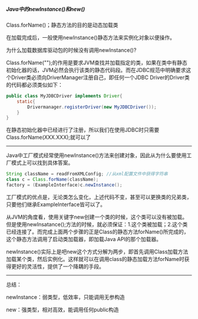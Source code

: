 ##### Java中的newInstance()和new()

Class.forName()；静态方法的目的是动态加载类

在加载完成后，一般使用newInstance()静态方法来实例化对象以便操作。

为什么加载数据库驱动包的时候没有调用newInstance()?

Class.forName("");的作用是要求JVM查找并加载指定的类，如果在类中有静态初始化器的话，JVM必然会执行该类的静态代码段。而在JDBC规范中明确要求这个Driver类必须向DriverManager注册自己，即任何一个JDBC Driver的Driver类的代码都必须类似如下：

```java
public class MyJDBCDriver implements Driver{
    static{
        Drivermanager.registerDriver(new MyJDBCDriver());
    }
}
```

在静态初始化器中已经进行了注册，所以我们在使用JDBC时只需要Class.forName(XXX.XXX);就可以了

---

Java中工厂模式经常使用newInstance()方法来创建对象，因此从为什么要使用工厂模式上可以找到具体答案。

```java
String className = readFromXMLConfig; //从xml配置文件中获得字符串
class c = Class.forName(className);
factory = (ExampleInterface)c.newInstance();
```

工厂模式的优点是，无论类怎么变化，上述代码不变，甚至可以更换类的兄弟类，只要他们继承ExampleInterface皆可以了。

从JVM的角度看，使用关键字new创建一个类的时候，这个类可以没有被加载。但是使用newInsatance();方法的时候，就必须保证：1.这个类被加载；2.这个类已经连接了。而完成上面两个步骤的正是Class的静态方法forName()所完成的，这个静态方法调用了启动类加载器，即加载Java API的那个加载器。

newInstance()实际上是吧new这个方式分解为两步，即首先调用Class加载方法加载某个类，然后实例化。这样就可以在调用class的静态加载方法forName时获得更好的灵活性，提供了一个降耦的手段。

---

总结：

newInstance：弱类型，低效率，只能调用无参构造

new：强类型，相对高效，能调用任何public构造